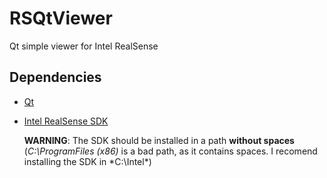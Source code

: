 # RSQtViewer
Qt simple viewer for Intel RealSense

## Dependencies
* [Qt](http://qt-project.org/)
* [Intel RealSense SDK](https://software.intel.com/en-us/intel-realsense-sdk)

  **WARNING**: The SDK should be installed in a path **without spaces** (*C:\ProgramFiles (x86)* is a bad path, as it contains spaces. I recomend installing the SDK in *C:\Intel\*)
